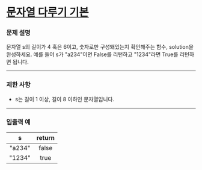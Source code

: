 # [문자열 다루기 기본](https://programmers.co.kr/learn/courses/30/lessons/12918)

### 문제 설명

문자열 s의 길이가 4 혹은 6이고, 숫자로만 구성돼있는지 확인해주는 함수, solution을 완성하세요. 예를 들어 s가 "a234"이면 False를 리턴하고 "1234"라면 True를 리턴하면 됩니다.

---

### 제한 사항

- s는 길이 1 이상, 길이 8 이하인 문자열입니다.

---

### 입출력 예

|   s   |   return   |
| :---: | :---: |
|   "a234"   |  false  |
|   "1234"   |  true  |
